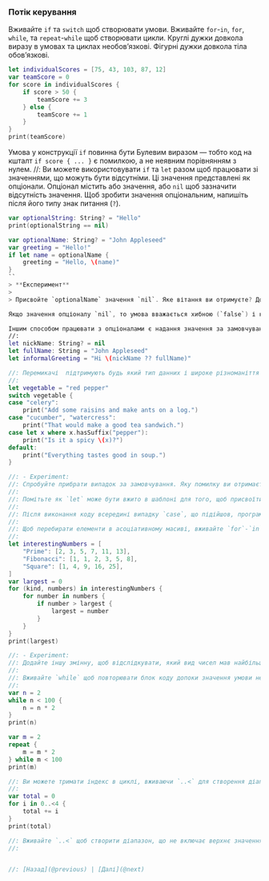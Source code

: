 ### Потік керування

Вживайте `if` та `switch` щоб створювати умови. Вживайте `for`-`in`, `for`, `while`, та `repeat`-`while` щоб створювати цикли. Круглі дужки довкола виразу в умовах та циклах необов’язкові. Фігурні дужки довкола тіла обов’язкові.
```swift
let individualScores = [75, 43, 103, 87, 12]
var teamScore = 0
for score in individualScores {
    if score > 50 {
        teamScore += 3
    } else {
        teamScore += 1
    }
}
print(teamScore)
```
Умова у конструкції `if` повинна бути Булевим виразом — тобто код на кшталт `if score { ... }` є помилкою, а не неявним порівнянням з нулем.
//: Ви можете використовувати `if` та `let` разом щоб працювати зі значеннями, що можуть бути відсутніми. Ці значення представлені як опціонали. Опціонал містить або значення, або `nil` щоб зазначити відсутність значення. Щоб зробити значення опціональним, напишіть після його типу знак питання (`?`).
```swift
var optionalString: String? = "Hello"
print(optionalString == nil)

var optionalName: String? = "John Appleseed"
var greeting = "Hello!"
if let name = optionalName {
    greeting = "Hello, \(name)"
}
``
> **Експеримент**
> 
> Присвойте `optionalName` значення `nil`. Яке вітання ви отримуєте? Додайте секцію `else`, котра задає інше вітання, якщо `optionalName` є `nil`.

Якщо значення опціоналу `nil`, то умова вважається хибною (`false`) і код у фігурних дужках пропускається. В іншому випадку значення опціоналу розгортається і присвоюється константі після `let`, що робить розгорнуте значення доступним всередині блоку коду.

Іншим способом працювати з опціоналами є надання значення за замовчуванням за допомогою оператору `??`. Якщо значення опціоналу відсутнє, замість нього використовується значення за замовчуванням.
//:
let nickName: String? = nil
let fullName: String = "John Appleseed"
let informalGreeting = "Hi \(nickName ?? fullName)"

//: Перемикачі  підтримують будь який тип данних і широке різноманіття операцій порівняння - вони не обмежені цілими числами і перевірками на рівність.
//:
let vegetable = "red pepper"
switch vegetable {
case "celery":
    print("Add some raisins and make ants on a log.")
case "cucumber", "watercress":
    print("That would make a good tea sandwich.")
case let x where x.hasSuffix("pepper"):
    print("Is it a spicy \(x)?")
default:
    print("Everything tastes good in soup.")
}

//: - Experiment:
//: Спробуйте прибрати випадок за замовчування. Яку помилку ви отримаєте?
//:
//: Помітьте як `let` може бути вжито в шаблоні для того, щоб присвоїти значення, що відповідає шаблону, константі.
//:
//: Після виконання коду всередині випадку `case`, що підійшов, програма виходить з перемикача `switch`. Виконання не переходить до наступного випадку `case`, тому нема необхідності явно виходити із перемикача оператором `break` в кінці кожного випадку.
//:
//: Щоб перебирати елементи в асоціативному масиві, вживайте `for`-`in`, надаючи пару імен для кожної пари ключ-значення. Асоціативні масиви є невпорядкованою колекцією, тому їх ключі і значення перебираються у довільному порядку.
//:
let interestingNumbers = [
    "Prime": [2, 3, 5, 7, 11, 13],
    "Fibonacci": [1, 1, 2, 3, 5, 8],
    "Square": [1, 4, 9, 16, 25],
]
var largest = 0
for (kind, numbers) in interestingNumbers {
    for number in numbers {
        if number > largest {
            largest = number
        }
    }
}
print(largest)

//: - Experiment:
//: Додайте іншу змінну, щоб відслідкувати, який вид чисел мав найбільше число.
//:
//: Вживайте `while` щоб повторювати блок коду допоки значення умови не зміниться на `false`. Умова циклю можу бути вказана в кінці, щоб бути певним що цикл виконається хоча б один раз.
//:
var n = 2
while n < 100 {
    n = n * 2
}
print(n)

var m = 2
repeat {
    m = m * 2
} while m < 100
print(m)

//: Ви можете тримати індекс в циклі, вживаючи `..<` для створення діапазону індексів.
//:
var total = 0
for i in 0..<4 {
    total += i
}
print(total)

//: Вживайте `..<` щоб створити діапазон, що не включає верхнє значення. Вживайте `...` для діапазонів, що включають верхнє і нижнє значення.
//:


//: [Назад](@previous) | [Далі](@next)
